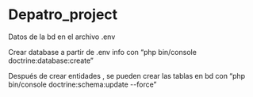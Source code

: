 # Depatro_project

Datos de la bd en el archivo .env

Crear database a partir de .env info con 
“php bin/console doctrine:database:create”

Después de crear entidades , se pueden crear las tablas en bd con 
“php bin/console doctrine:schema:update --force”
